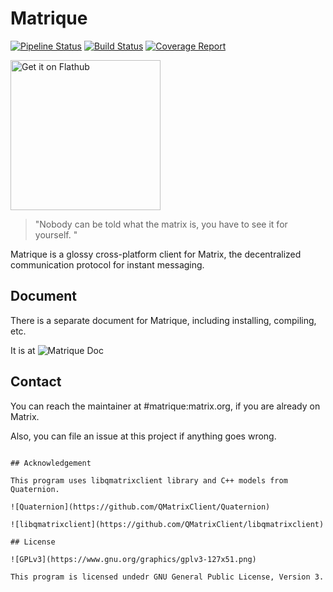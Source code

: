 # Matrique

[![Pipeline Status](https://gitlab.com/b0/matrique/badges/master/pipeline.svg)](https://gitlab.com/b0/matrique/commits/master)
[![Build Status](https://ci.appveyor.com/api/projects/status/idt149cdxwurbukh?svg=true)](https://ci.appveyor.com/project/BlackHat/matrique)
[![Coverage Report](https://gitlab.com/b0/matrique/badges/master/coverage.svg)](https://gitlab.com/b0/matrique/commits/master)

<a href='https://flathub.org/apps/details/org.eu.encom.matrique'><img width='240' alt='Get it on Flathub' src='https://flathub.org/assets/badges/flathub-badge-i-en.png'/></a>

> "Nobody can be told what the matrix is, you have to see it for yourself. "

Matrique is a glossy cross-platform client for Matrix, the decentralized communication protocol for instant messaging.

## Document

There is a separate document for Matrique, including installing, compiling, etc.

It is at ![Matrique Doc](https://doc.matrique.encom.eu.org/)

## Contact

You can reach the maintainer at #matrique:matrix.org, if you are already on Matrix.

Also, you can file an issue at this project if anything goes wrong.

```

## Acknowledgement

This program uses libqmatrixclient library and C++ models from Quaternion. 

![Quaternion](https://github.com/QMatrixClient/Quaternion)

![libqmatrixclient](https://github.com/QMatrixClient/libqmatrixclient)

## License

![GPLv3](https://www.gnu.org/graphics/gplv3-127x51.png)

This program is licensed undedr GNU General Public License, Version 3. 